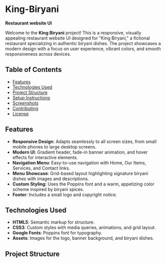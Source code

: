# King-Biryani
**Restaurant website UI**


Welcome to the **King Biryani** project! This is a responsive, visually appealing restaurant website UI designed for "King Biryani," a fictional restaurant specializing in authentic biryani dishes. The project showcases a modern design with a focus on user experience, vibrant colors, and smooth responsiveness across devices.

## Table of Contents
- [Features](#features)
- [Technologies Used](#technologies-used)
- [Project Structure](#project-structure)
- [Setup Instructions](#setup-instructions)
- [Screenshots](#screenshots)
- [Contributing](#contributing)
- [License](#license)

## Features
- **Responsive Design**: Adapts seamlessly to all screen sizes, from small mobile phones to large desktop screens.
- **Modern UI**: Gradient header, fade-in banner animation, and hover effects for interactive elements.
- **Navigation Menu**: Easy-to-use navigation with Home, Our Items, Services, and Contact links.
- **Menu Showcase**: Grid-based layout highlighting signature biryani dishes with images and descriptions.
- **Custom Styling**: Uses the Poppins font and a warm, appetizing color scheme inspired by biryani spices.
- **Footer**: Includes a small logo and copyright notice.

## Technologies Used
- **HTML5**: Semantic markup for structure.
- **CSS3**: Custom styles with media queries, animations, and grid layout.
- **Google Fonts**: Poppins font for typography.
- **Assets**: Images for the logo, banner background, and biryani dishes.

## Project Structure